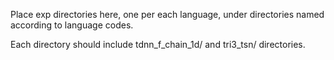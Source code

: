Place exp directories here, one per each language, under directories named according to language codes.

Each directory should include tdnn_f_chain_1d/ and tri3_tsn/ directories.
